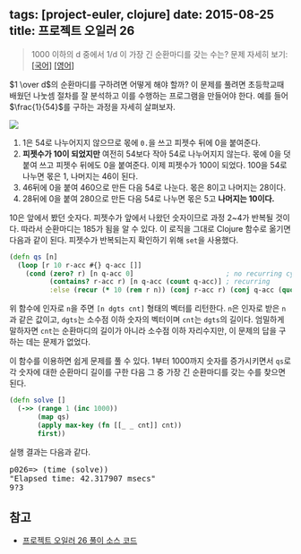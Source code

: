 tags: [project-euler, clojure]
date: 2015-08-25
title: 프로젝트 오일러 26
---
> 1000 이하의 d 중에서 1/d 이 가장 긴 순환마디를 갖는 수는?
> 문제 자세히 보기: [[국어]](http://euler.synap.co.kr/prob_detail.php?id=26) [[영어]](https://projecteuler.net/problem=26)

$1 \over d$의 순환마디를 구하려면 어떻게 해야 할까? 이 문제를 풀려면 초등학교때 배웠던 나눗셈 절차를 잘 분석하고 이를 수행하는 프로그램을 만들어야 한다. 예를 들어 $\frac{1}{54}$를 구하는 과정을 자세히 살펴보자.<!--more-->

![](division.png)

1. 1은 54로 나누어지지 않으므로 몫에 `0.`을 쓰고 피젯수 뒤에 0을 붙여준다.
2. **피젯수가 10이 되었지만** 여전히 54보다 작아 54로 나누어지지 않는다. 몫에 0을 덧붙여 쓰고 피젯수 뒤에도 0을 붙여준다. 이제 피젯수가 100이 되었다. 100을 54로 나누면 몫은 1, 나머지는 46이 된다.
3. 46뒤에 0을 붙여 460으로 만든 다음 54로 나눈다. 몫은 8이고 나머지는 28이다.
4. 28뒤에 0을 붙여 280으로 만든 다음 54로 나누면 몫은 5고 **나머지는 10이다.**

10은 앞에서 봤던 숫자다. 피젯수가 앞에서 나왔던 숫자이므로 과정 2~4가 반복될 것이다. 따라서 순환마디는 185가 됨을 알 수 있다. 이 로직을 그대로 Clojure 함수로 옮기면 다음과 같이 된다. 피젯수가 반복되는지 확인하기 위해 `set`을 사용했다.

```clojure
(defn qs [n]
  (loop [r 10 r-acc #{} q-acc []]
    (cond (zero? r) [n q-acc 0]                       ; no recurring cycle
          (contains? r-acc r) [n q-acc (count q-acc)] ; recurring
          :else (recur (* 10 (rem r n)) (conj r-acc r) (conj q-acc (quot r n))))))
```

위 함수에 인자로 `n`을 주면 `[n dgts cnt]` 형태의 벡터를 리턴한다. `n`은 인자로 받은 `n`과 같은 값이고, `dgts`는 소수점 이하 숫자의 벡터이며 `cnt`는 `dgts`의 길이다. 엄밀하게 말하자면 `cnt`는 순환마디의 길이가 아니라 소수점 이하 자리수지만, 이 문제의 답을 구하는 데는 문제가 없었다.

이 함수를 이용하면 쉽게 문제를 풀 수 있다. 1부터 1000까지 숫자를 증가시키면서 `qs`로 각 숫자에 대한 순환마디 길이를 구한 다음 그 중 가장 긴 순환마디를 갖는 수를 찾으면 된다.

```clojure
(defn solve []
  (->> (range 1 (inc 1000))
       (map qs)
       (apply max-key (fn [[_ _ cnt]] cnt))
       first))
```

실행 결과는 다음과 같다.

<pre class="console">p026=> (time (solve))
"Elapsed time: 42.317907 msecs"
9?3
</pre>

## 참고
* [프로젝트 오일러 26 풀이 소스 코드](https://github.com/ntalbs/euler/blob/master/src/p026.clj)
